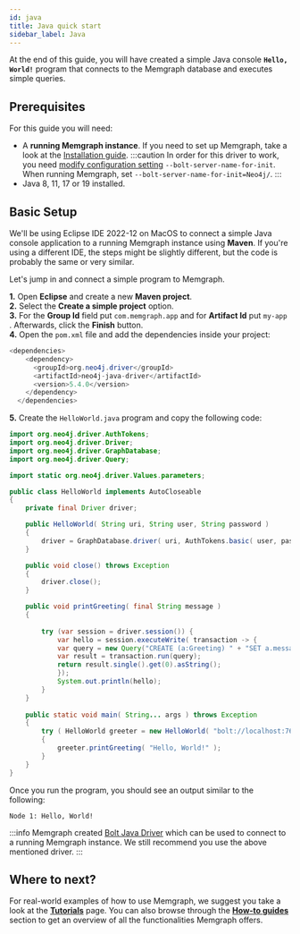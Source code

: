 ```yaml
---
id: java
title: Java quick start
sidebar_label: Java
---
```


At the end of this guide, you will have created a simple Java console **`Hello,
World!`** program that connects to the Memgraph database and executes simple
queries.

## Prerequisites

For this guide you will need:

- A **running Memgraph instance**. If you need to set up Memgraph, take a look
  at the [Installation guide](/installation/overview.mdx).
  :::caution
    In order for this driver to work, you need [modify configuration
    setting](/docs/memgraph/how-to-guides/config-logs)
    `--bolt-server-name-for-init`. When running Memgraph, set
    `--bolt-server-name-for-init=Neo4j/`.
  :::
- Java 8, 11, 17 or 19 installed.

## Basic Setup

We'll be using Eclipse IDE 2022-12 on MacOS to connect a simple Java
console application to a running Memgraph instance using **Maven**. If you're
using a different IDE, the steps might be slightly different, but the code is
probably the same or very similar.<br />

Let's jump in and connect a simple program to Memgraph.

**1.** Open **Eclipse** and create a new **Maven project**.<br /> **2.** Select
the **Create a simple project** option.<br /> **3.** For the **Group Id** field
put `com.memgraph.app` and for **Artifact Id** put `my-app` . Afterwards, click
the **Finish** button.<br /> **4.** Open the `pom.xml` file and add the
dependencies inside your project:

```java
<dependencies>
	<dependency>
	  <groupId>org.neo4j.driver</groupId>
	  <artifactId>neo4j-java-driver</artifactId>
	  <version>5.4.0</version>
	</dependency>
  </dependencies>
```

**5.** Create the `HelloWorld.java` program and copy the following code:

```java
import org.neo4j.driver.AuthTokens;
import org.neo4j.driver.Driver;
import org.neo4j.driver.GraphDatabase;
import org.neo4j.driver.Query;

import static org.neo4j.driver.Values.parameters;

public class HelloWorld implements AutoCloseable
{
    private final Driver driver;

    public HelloWorld( String uri, String user, String password )
    {
        driver = GraphDatabase.driver( uri, AuthTokens.basic( user, password ) );
    }

    public void close() throws Exception
    {
        driver.close();
    }

    public void printGreeting( final String message )
    {
    	
    	try (var session = driver.session()) {
    		var hello = session.executeWrite( transaction -> {
    		var query = new Query("CREATE (a:Greeting) " + "SET a.message = $message " + "RETURN 'Node ' + id(a) + ': ' + a.message", parameters("message", message));
    		var result = transaction.run(query);
    		return result.single().get(0).asString();
    		});
    		System.out.println(hello);
    	}
    }
    
    public static void main( String... args ) throws Exception
    {
        try ( HelloWorld greeter = new HelloWorld( "bolt://localhost:7687", "", "" ) )
        {
            greeter.printGreeting( "Hello, World!" );
        }
    }
}
```

Once you run the program, you should see an output similar to the following:

```
Node 1: Hello, World!
```

:::info
Memgraph created [Bolt Java Driver](https://github.com/memgraph/bolt-java-driver) which can be used to connect to a running Memgraph instance. We still recommend you use the above mentioned driver.
:::

## Where to next?

For real-world examples of how to use Memgraph, we suggest you take a look at
the **[Tutorials](/tutorials/overview.md)** page. You can also browse through
the **[How-to guides](/how-to-guides/overview.md)** section to get an overview
of all the functionalities Memgraph offers.
